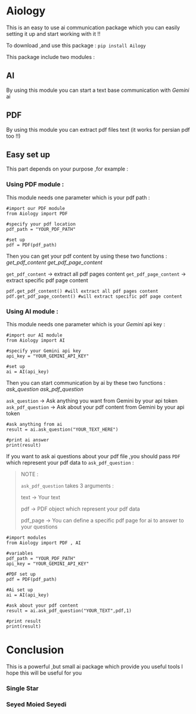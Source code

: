 # Aiology
This is an easy to use ai communication package which you can easily setting it up and start working with it !!

To download ,and use this package : `pip install Ailogy`

This package include two modules :


## AI
By using this module you can start a text base communication with *Gemini* ai


## PDF
By using this module you can extract pdf files text (it works for persian pdf too !!)


## Easy set up
This part depends on your purpose ,for example :

### Using PDF module :
This module needs one parameter which is your pdf path :

```
#import our PDF module
from Aiology import PDF

#specify your pdf location
pdf_path = "YOUR_PDF_PATH"

#set up
pdf = PDF(pdf_path)
```

Then you can get your pdf content by using these two functions :
*get_pdf_content*
*get_pdf_page_content*

`get_pdf_content` -> extract all pdf pages content
`get_pdf_page_content` -> extract specific pdf page content

```
pdf.get_pdf_content() #will extract all pdf pages content
pdf.get_pdf_page_content() #will extract specific pdf page content
```

### Using AI module :
This module needs one parameter which is your *Gemini* api key :

```
#import our AI module
from Aiology import AI

#specify your Gemini api key
api_key = "YOUR_GEMINI_API_KEY"

#set up
ai = AI(api_key)
```

Then you can start communication by ai by these two functions :
*ask_question*
*ask_pdf_question*

`ask_question` -> Ask anything you want from Gemini by your api token
`ask_pdf_question` -> Ask about your pdf content from Gemini by your api token

```
#ask anything from ai
result = ai.ask_question("YOUR_TEXT_HERE")

#print ai answer
print(result)
```

If you want to ask ai questions about your pdf file ,you should pass `PDF` which represent your pdf data to `ask_pdf_question` :

> NOTE :
>
> `ask_pdf_question` takes 3 arguments :
>
> text -> Your text
>
> pdf -> PDF object which represent your pdf data
>
> pdf_page -> You can define a specific pdf page for ai to answer to your questions

```
#import modules
from Aiology import PDF , AI

#variables
pdf_path = "YOUR_PDF_PATH"
api_key = "YOUR_GEMINI_API_KEY"

#PDF set up
pdf = PDF(pdf_path)

#Ai set up
ai = AI(api_key)

#ask about your pdf content
result = ai.ask_pdf_question("YOUR_TEXT",pdf,1)

#print result
print(result)
```

# Conclusion
This is a powerful ,but small ai package which provide you useful tools
I hope this will be useful for you

### Single Star
### Seyed Moied Seyedi 